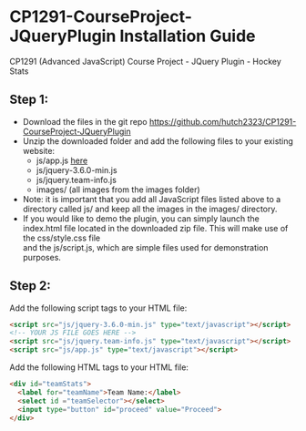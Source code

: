 # CP1291-CourseProject-JQueryPlugin Installation Guide
CP1291 (Advanced JavaScript) Course Project - JQuery Plugin - Hockey Stats

## Step 1:
  - Download the files in the git repo https://github.com/hutch2323/CP1291-CourseProject-JQueryPlugin</br>
  - Unzip the downloaded folder and add the following files to your existing website:</br>
      - js/app.js [here](../js/app.js)
      - js/jquery-3.6.0-min.js
      - js/jquery.team-info.js
      - images/ (all images from the images folder)</br>
  - Note: it is important that you add all JavaScript files listed above to a directory called js/ and keep all the images in the images/ directory.</br>
  - If you would like to demo the plugin, you can simply launch the index.html file located in the downloaded zip file. This will make use of the css/style.css file</br>
    and the js/script.js, which are simple files used for demonstration purposes.</br>
  
## Step 2:
Add the following script tags to your HTML file:
```html
<script src="js/jquery-3.6.0-min.js" type="text/javascript"></script>
<!-- YOUR JS FILE GOES HERE -->
<script src="js/jquery.team-info.js" type="text/javascript"></script>
<script src="js/app.js" type="text/javascript"></script>
```

Add the following HTML tags to your HTML file:
```html
<div id="teamStats">
  <label for="teamName">Team Name:</label>
  <select id ="teamSelector"></select>
  <input type="button" id="proceed" value="Proceed">
</div>
```


